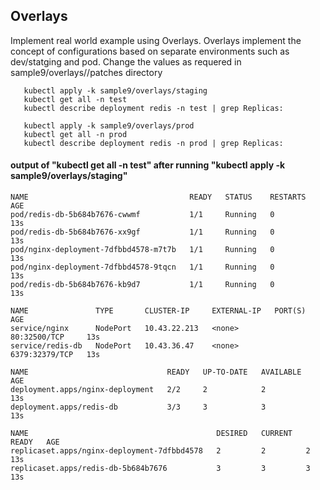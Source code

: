 ## Overlays

Implement real world example using Overlays. Overlays implement the concept of configurations based on separate environments such as dev/statging and pod.
Change the values as requered in sample9/overlays/<environment>/patches directory
  ```
     kubectl apply -k sample9/overlays/staging
     kubectl get all -n test
     kubectl describe deployment redis -n test | grep Replicas:

     kubectl apply -k sample9/overlays/prod
     kubectl get all -n prod
     kubectl describe deployment redis -n prod | grep Replicas:
   ```

#### output of "kubectl get all -n test" after running "kubectl apply -k sample9/overlays/staging"


```
NAME                                    READY   STATUS    RESTARTS   AGE
pod/redis-db-5b684b7676-cwwmf           1/1     Running   0          13s
pod/redis-db-5b684b7676-xx9gf           1/1     Running   0          13s
pod/nginx-deployment-7dfbbd4578-m7t7b   1/1     Running   0          13s
pod/nginx-deployment-7dfbbd4578-9tqcn   1/1     Running   0          13s
pod/redis-db-5b684b7676-kb9d7           1/1     Running   0          13s

NAME               TYPE       CLUSTER-IP     EXTERNAL-IP   PORT(S)          AGE
service/nginx      NodePort   10.43.22.213   <none>        80:32500/TCP     13s
service/redis-db   NodePort   10.43.36.47    <none>        6379:32379/TCP   13s

NAME                               READY   UP-TO-DATE   AVAILABLE   AGE
deployment.apps/nginx-deployment   2/2     2            2           13s
deployment.apps/redis-db           3/3     3            3           13s

NAME                                          DESIRED   CURRENT   READY   AGE
replicaset.apps/nginx-deployment-7dfbbd4578   2         2         2       13s
replicaset.apps/redis-db-5b684b7676           3         3         3       13s
```